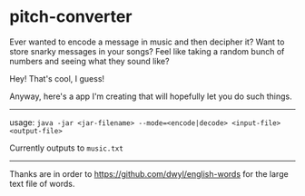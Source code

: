 # pitch-converter

Ever wanted to encode a message in music and then decipher it? Want to store snarky messages in your songs? Feel like taking a random bunch of numbers and seeing what they sound like?

Hey! That's cool, I guess!

Anyway, here's a app I'm creating that will hopefully let you do such things.

<hr>

usage: `java -jar <jar-filename> --mode=<encode|decode> <input-file> <output-file>`

Currently outputs to `music.txt`

<hr>

Thanks are in order to https://github.com/dwyl/english-words for the large text file of words.
